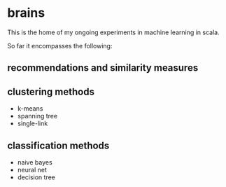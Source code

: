 # brains
This is the home of my ongoing experiments in machine learning in
scala.

So far it encompasses the following:

## recommendations and similarity measures

## clustering methods
* k-means 
* spanning tree
* single-link

## classification methods
* naive bayes
* neural net
* decision tree


